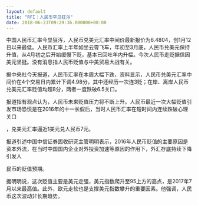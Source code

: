 ```yaml
---
layout: default
title: "RFI：人民币罕见狂泻"
date: 2018-06-23T09:29:36.000000+08:00
---
```


中国人民币汇率今显狂泻，人民币兑美元汇率中间价最新报价为6.4804，创1月12日以来最低。人民币汇率上半年如坐云霄飞车，年初至3月底，人民币兑美元保持升值，从4月初之后开始缓慢下贬，基本已回吐年内升幅。今次人民币走贬据信因美元坚挺。没有消息指人民币贬值与中美贸易大战有关。

据中央社今天报道，人民币汇率在本周大幅下跌，资料显示，人民币兑美元汇率中间价在4个交易日内累计下调4.98分，其中还经历一次连3贬；在岸、离岸人民币兑美元汇率贬值均超8分，两者一度跌破6.5关口。

报道指有观点认为，人民币未来贬值压力将不断上升。人民币最近一次大幅贬值引发市场恐慌是在2016年的十一长假后，当时人民币汇率在短时间内连续跌破心理关口


，兑美元汇率逼近1美元兑人民币7元。

报道引述中国中信证券固收研究主管明明表示，2016年人民币贬值的主要原因是资本外流，在当时中国国内企业对外投资加速等原因的作用下，外汇存底持续下降引发人


民币的贬值预期。

据明明说，这次贬值主要是美元走强，美元指数爬升至95上方的高点，是2017年7月以来最高值。此外，欧元走软也是支撑美元指数攀升的重要因素。他强调，人民币这次波动非长期趋势。

